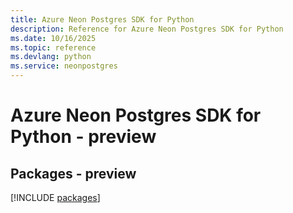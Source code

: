 ```yaml
---
title: Azure Neon Postgres SDK for Python
description: Reference for Azure Neon Postgres SDK for Python
ms.date: 10/16/2025
ms.topic: reference
ms.devlang: python
ms.service: neonpostgres
---
```

# Azure Neon Postgres SDK for Python - preview
## Packages - preview
[!INCLUDE [packages](neon-postgres-index.md)]